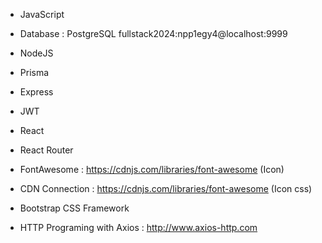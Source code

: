 - JavaScript
- Database : PostgreSQL  fullstack2024:npp1egy4@localhost:9999
- NodeJS
- Prisma
- Express
- JWT
- React
- React Router
- FontAwesome : https://cdnjs.com/libraries/font-awesome (Icon)
- CDN Connection : https://cdnjs.com/libraries/font-awesome (Icon css)
  
- Bootstrap CSS Framework

- HTTP Programing with Axios : http://www.axios-http.com

